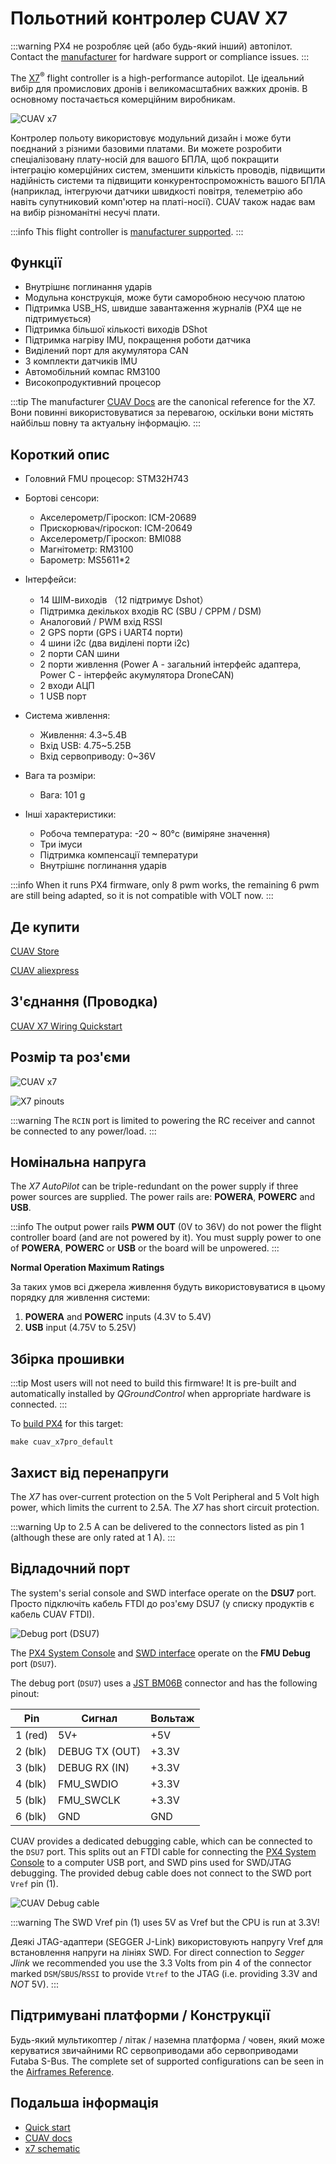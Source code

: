 # Польотний контролер CUAV X7

:::warning
PX4 не розробляє цей (або будь-який інший) автопілот.
Contact the [manufacturer](https://www.cuav.net) for hardware support or compliance issues.
:::

The [X7](http://doc.cuav.net/flight-controller/x7/en/x7.html)<sup>&reg;</sup> flight controller is a high-performance autopilot.
Це ідеальний вибір для промислових дронів і великомасштабних важких дронів.
В основному постачається комерційним виробникам.

![CUAV x7](../../assets/flight_controller/cuav_x7/x7.jpg)

Контролер польоту використовує модульний дизайн і може бути поєднаний з різними базовими платами.
Ви можете розробити спеціалізовану плату-носій для вашого БПЛА, щоб покращити інтеграцію комерційних систем, зменшити кількість проводів, підвищити надійність системи та підвищити конкурентоспроможність вашого БПЛА (наприклад, інтегруючи датчики швидкості повітря, телеметрію або навіть супутниковий комп'ютер на платі-носії).
CUAV також надає вам на вибір різноманітні несучі плати.

:::info
This flight controller is [manufacturer supported](../flight_controller/autopilot_manufacturer_supported.md).
:::

## Функції

- Внутрішнє поглинання ударів
- Модульна конструкція, може бути саморобною несучою платою
- Підтримка USB_HS, швидше завантаження журналів (PX4 ще не підтримується)
- Підтримка більшої кількості виходів DShot
- Підтримка нагріву IMU, покращення роботи датчика
- Виділений порт для акумулятора CAN
- 3 комплекти датчиків IMU
- Автомобільний компас RM3100
- Високопродуктивний процесор

:::tip
The manufacturer [CUAV Docs](https://doc.cuav.net/flight-controller/x7/en/) are the canonical reference for the X7.
Вони повинні використовуватися за перевагою, оскільки вони містять найбільш повну та актуальну інформацію.
:::

## Короткий опис

- Головний FMU процесор: STM32H743

- Бортові сенсори:

  - Акселерометр/Гіроскоп: ICM-20689
  - Прискорювач/гіроскоп: ICM-20649
  - Акселерометр/Гіроскоп: BMI088
  - Магнітометр: RM3100
  - Барометр: MS5611\*2

- Інтерфейси:
  - 14 ШІМ-виходів （12 підтримує Dshot）
  - Підтримка декількох входів RC (SBU / CPPM / DSM)
  - Аналоговий / PWM вхід RSSI
  - 2 GPS порти (GPS і UART4 порти)
  - 4 шини i2c (два виділені порти i2c)
  - 2 порти CAN шини
  - 2 порти живлення (Power A - загальний інтерфейс адаптера, Power C - інтерфейс акумулятора DroneCAN)
  - 2 входи АЦП
  - 1 USB порт

- Система живлення:
  - Живлення: 4.3~5.4В
  - Вхід USB: 4.75~5.25В
  - Вхід сервоприводу: 0~36V

- Вага та розміри:
  - Вага: 101 g

- Інші характеристики:
  - Робоча температура: -20 ~ 80°c (виміряне значення)
  - Три імуси
  - Підтримка компенсації температури
  - Внутрішнє поглинання ударів

:::info
When it runs PX4 firmware, only 8 pwm works, the remaining 6 pwm are still being adapted, so it is not compatible with VOLT now.
:::

## Де купити

[CUAV Store](https://store.cuav.net)

[CUAV aliexpress](https://www.aliexpress.com/item/4001042683738.html?spm=a2g0o.detail.1000060.2.1ebb2a9d3WDryi\&gps-id=pcDetailBottomMoreThisSeller\&scm=1007.13339.169870.0\&scm_id=1007.13339.169870.0\&scm-url=1007.13339.169870.0\&pvid=f0df2481-1c0a-44eb-92a4-9c11c6cb3d06&_t=gps-id:pcDetailBottomMoreThisSeller,scm-url:1007.13339.169870.0,pvid:f0df2481-1c0a-44eb-92a4-9c11c6cb3d06,tpp_buckets:668%230%23131923%2320_668%23808%234094%23518_668%23888%233325%2319_668%234328%2319934%23630_668%232846%238115%23807_668%232717%237566%23827_668%231000022185%231000066058%230_668%233468%2315607%2376)

## З'єднання (Проводка)

[CUAV X7 Wiring Quickstart](http://doc.cuav.net/flight-controller/x7/en/quick-start/quick-start-x7.html)

## Розмір та роз'єми

![CUAV x7](../../assets/flight_controller/cuav_x7/x7-size.jpg)

![X7 pinouts](../../assets/flight_controller/cuav_x7/x7-pinouts.jpg)

:::warning
The `RCIN` port is limited to powering the RC receiver and cannot be connected to any power/load.
:::

## Номінальна напруга

The _X7 AutoPilot_ can be triple-redundant on the power supply if three power sources are supplied.
The power rails are: **POWERA**, **POWERC** and **USB**.

:::info
The output power rails **PWM OUT** (0V to 36V) do not power the flight controller board (and are not powered by it).
You must supply power to one of **POWERA**, **POWERC** or **USB** or the board will be unpowered.
:::

**Normal Operation Maximum Ratings**

За таких умов всі джерела живлення будуть використовуватися в цьому порядку для живлення системи:

1. **POWERA** and **POWERC** inputs (4.3V to 5.4V)
2. **USB** input (4.75V to 5.25V)

## Збірка прошивки

:::tip
Most users will not need to build this firmware!
It is pre-built and automatically installed by _QGroundControl_ when appropriate hardware is connected.
:::

To [build PX4](../dev_setup/building_px4.md) for this target:

```
make cuav_x7pro_default
```

## Захист від перенапруги

The _X7_ has over-current protection on the 5 Volt Peripheral and 5 Volt high power, which limits the current to 2.5A.
The _X7_ has short circuit protection.

:::warning
Up to 2.5 A can be delivered to the connectors listed as pin 1 (although these are only rated at 1 A).
:::

## Відладочний порт

The system's serial console and SWD interface operate on the **DSU7** port.
Просто підключіть кабель FTDI до роз'єму DSU7 (у списку продуктів є кабель CUAV FTDI).

![Debug port (DSU7)](../../assets/flight_controller/cuav_v5_plus/debug_port_dsu7.jpg)

The [PX4 System Console](../debug/system_console.md) and [SWD interface](../debug/swd_debug.md) operate on the **FMU Debug** port (`DSU7`).

The debug port (`DSU7`) uses a [JST BM06B](https://www.digikey.com.au/product-detail/en/jst-sales-america-inc/BM06B-GHS-TBT-LF-SN-N/455-1582-1-ND/807850) connector and has the following pinout:

| Pin                        | Сигнал                            | Вольтаж               |
| -------------------------- | --------------------------------- | --------------------- |
| 1 (red) | 5V+                               | +5V                   |
| 2 (blk) | DEBUG TX (OUT) | +3.3V |
| 3 (blk) | DEBUG RX (IN)  | +3.3V |
| 4 (blk) | FMU_SWDIO    | +3.3V |
| 5 (blk) | FMU_SWCLK    | +3.3V |
| 6 (blk) | GND                               | GND                   |

CUAV provides a dedicated debugging cable, which can be connected to the `DSU7` port.
This splits out an FTDI cable for connecting the [PX4 System Console](../debug/system_console.md) to a computer USB port, and SWD pins used for SWD/JTAG debugging.
The provided debug cable does not connect to the SWD port `Vref` pin (1).

![CUAV Debug cable](../../assets/flight_controller/cuav_v5_plus/cuav_v5_debug_cable.jpg)

:::warning
The SWD Vref pin (1) uses 5V as Vref but the CPU is run at 3.3V!

Деякі JTAG-адаптери (SEGGER J-Link) використовують напругу Vref для встановлення напруги на лініях SWD.
For direct connection to _Segger Jlink_ we recommended you use the 3.3 Volts from pin 4 of the connector marked `DSM`/`SBUS`/`RSSI` to provide `Vtref` to the JTAG (i.e. providing 3.3V and _NOT_ 5V).
:::

## Підтримувані платформи / Конструкції

Будь-який мультикоптер / літак / наземна платформа / човен, який може керуватися звичайними RC сервоприводами або сервоприводами Futaba S-Bus.
The complete set of supported configurations can be seen in the [Airframes Reference](../airframes/airframe_reference.md).

## Подальша інформація

- [Quick start](http://doc.cuav.net/flight-controller/x7/en/quick-start/quick-start-x7.html)
- [CUAV docs](http://doc.cuav.net)
- [x7 schematic](https://github.com/cuav/hardware/tree/master/X7_Autopilot)
